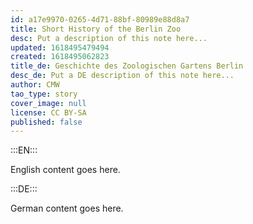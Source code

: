 ```yaml
---
id: a17e9970-0265-4d71-88bf-80989e88d8a7
title: Short History of the Berlin Zoo
desc: Put a description of this note here...
updated: 1618495479494
created: 1618495062823
title_de: Geschichte des Zoologischen Gartens Berlin
desc_de: Put a DE description of this note here...
author: CMW
tao_type: story
cover_image: null
license: CC BY-SA
published: false
---
```


:::EN:::

English content goes here.

:::DE:::

German content goes here.
